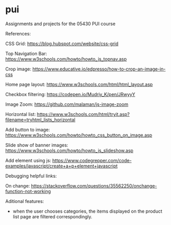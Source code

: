 # pui
Assignments and projects for the 05430 PUI course



References: 

CSS Grid: https://blog.hubspot.com/website/css-grid

Top Navigation Bar: https://www.w3schools.com/howto/howto_js_topnav.asp

Crop image: https://www.educative.io/edpresso/how-to-crop-an-image-in-css

Home page layout: https://www.w3schools.com/html/html_layout.asp

Checkbox filtering: https://codepen.io/Mudriy_K/pen/JRwyyY

Image Zoom: https://github.com/malaman/js-image-zoom

Horizontal list: https://www.w3schools.com/html/tryit.asp?filename=tryhtml_lists_horizontal

Add button to image: https://www.w3schools.com/howto/howto_css_button_on_image.asp

Slide show of banner images: https://www.w3schools.com/howto/howto_js_slideshow.asp

Add element using js: https://www.codegrepper.com/code-examples/javascript/create+a+p+element+javascript


Debugging helpful links: 

On change: https://stackoverflow.com/questions/35562250/onchange-function-not-working




Aditional features: 
- when the user chooses categories, the items displayed on the product list page are filtered correspondingly. 